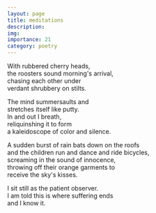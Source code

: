 ```yaml
---
layout: page
title: meditations
description: 
img:
importance: 21
category: poetry
---
```


With rubbered cherry heads, <br/>
the roosters sound morning's arrival, <br/>
chasing each other under <br/>
verdant shrubbery on stilts.

The mind summersaults and <br/>
stretches itself like putty. <br/>
In and out I breath, <br/>
reliquinshing it to form <br/>
a kaleidoscope of color and silence.

A sudden burst of rain bats down on the roofs <br/>
and the children run and dance and ride bicycles, <br/>
screaming in the sound of innocence, <br/>
throwing off their orange garments to <br/>
receive the sky's kisses.

I sit still as the patient observer. <br/>
I am told this is where suffering ends <br/>
and I know it.